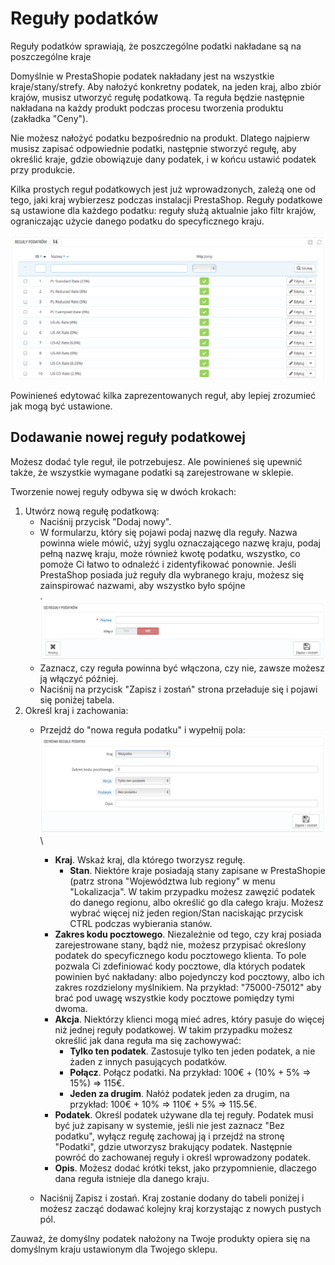 # Reguły podatków

Reguły podatków sprawiają, że poszczególne podatki nakładane są na poszczególne kraje

Domyślnie w PrestaShopie podatek nakładany jest na wszystkie kraje/stany/strefy. Aby nałożyć konkretny podatek, na jeden kraj, albo zbiór krajów, musisz utworzyć regułę podatkową. Ta reguła będzie następnie nakładana na każdy produkt podczas procesu tworzenia produktu (zakładka "Ceny").

Nie możesz nałożyć podatku bezpośrednio na produkt. Dlatego najpierw musisz zapisać odpowiednie podatki, następnie stworzyć regułę, aby określić kraje, gdzie obowiązuje dany podatek, i w końcu ustawić podatek przy produkcie.

Kilka prostych reguł podatkowych jest już wprowadzonych, zależą one od tego, jaki kraj wybierzesz podczas instalacji PrestaShop. Reguły podatkowe są ustawione dla każdego podatku: reguły służą aktualnie jako filtr krajów, ograniczając użycie danego podatku do specyficznego kraju.

![](../../../.gitbook/assets/32112667.png)

Powinieneś edytować kilka zaprezentowanych reguł, aby lepiej zrozumieć jak mogą być ustawione.

## Dodawanie nowej reguły podatkowej <a href="#regulypodatkow-dodawanienowejregulypodatkowej" id="regulypodatkow-dodawanienowejregulypodatkowej"></a>

Możesz dodać tyle reguł, ile potrzebujesz. Ale powinieneś się upewnić także, że wszystkie wymagane podatki są zarejestrowane w sklepie.

Tworzenie nowej reguły odbywa się w dwóch krokach:

1. Utwórz nową regułę podatkową:
   * Naciśnij przycisk "Dodaj nowy".
   * W formularzu, który się pojawi podaj nazwę dla reguły. Nazwa powinna wiele mówić, użyj syglu oznaczającego nazwę kraju, podaj pełną nazwę kraju, może również kwotę podatku, wszystko, co pomoże Ci łatwo to odnaleźć i zidentyfikować ponownie. Jeśli PrestaShop posiada już reguły dla wybranego kraju, możesz się zainspirować nazwami, aby wszystko było spójne\
     .![](../../../.gitbook/assets/32112668.png)
   * Zaznacz, czy reguła powinna być włączona, czy nie, zawsze możesz ją włączyć później.
   * Naciśnij na przycisk "Zapisz i zostań" strona przeładuje się  i pojawi się poniżej tabela.
2. Określ kraj i zachowania:
   * Przejdź do "nowa reguła podatku" i wypełnij pola:\
     ![](../../../.gitbook/assets/32112666.png)\

     * **Kraj**. Wskaż kraj, dla którego tworzysz regułę.
       * **Stan**. Niektóre kraje posiadają stany zapisane w PrestaShopie (patrz strona "Województwa lub regiony" w menu "Lokalizacja". W takim przypadku możesz zawęzić podatek do danego regionu, albo określić go dla całego kraju. Możesz wybrać więcej niż jeden region/Stan naciskając przycisk CTRL podczas wybierania stanów.
     * **Zakres kodu pocztowego**. Niezależnie od tego, czy kraj posiada zarejestrowane stany, bądź nie, możesz przypisać określony podatek do specyficznego kodu pocztowego klienta. To pole pozwala Ci zdefiniować kody pocztowe, dla których podatek powinien być nakładany: albo pojedynczy kod pocztowy, albo ich zakres rozdzielony myślnikiem. Na przykład: "75000-75012" aby brać pod uwagę wszystkie kody pocztowe pomiędzy tymi dwoma.
     * **Akcja**. Niektórzy klienci mogą mieć adres, który pasuje do więcej niż jednej reguły podatkowej. W takim przypadku możesz określić jak dana reguła ma się zachowywać:
       * **Tylko ten podatek**. Zastosuje tylko ten jeden podatek, a nie żaden z innych pasujących podatków.
       * **Połącz**. Połącz podatki. Na przykład: 100€ + (10% + 5% => 15%) => 115€.
       * **Jeden za drugim**. Nałóż podatek jeden za drugim, na przykład: 100€ + 10% => 110€ + 5% => 115.5€.
     * **Podatek**. Określ podatek używane dla tej reguły. Podatek musi być już zapisany w systemie, jeśli nie jest zaznacz "Bez podatku", wyłącz regułę zachowaj ją i przejdź na stronę "Podatki", gdzie utworzysz brakujący podatek. Następnie powróć do zachowanej reguły i określ wprowadzony podatek.
     * **Opis**. Możesz dodać krótki tekst, jako przypomnienie, dlaczego dana reguła istnieje dla danego kraju.
   * Naciśnij Zapisz i zostań. Kraj zostanie dodany do tabeli poniżej i możesz zacząć dodawać kolejny kraj korzystając z nowych pustych pól.

Zauważ, że domyślny podatek nałożony na Twoje produkty opiera się na domyślnym kraju ustawionym dla Twojego sklepu.
